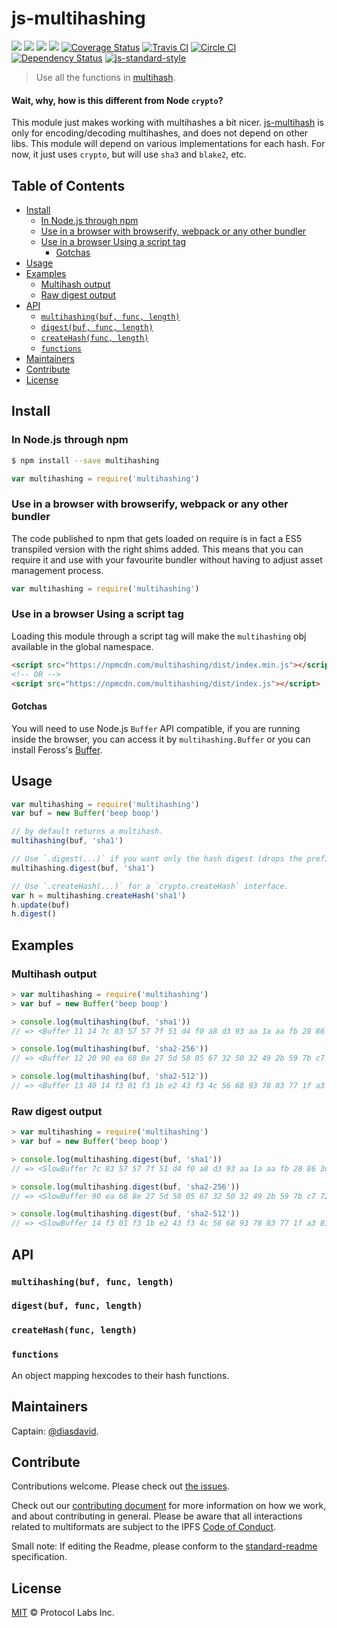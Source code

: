 js-multihashing
===============

[![](https://img.shields.io/badge/made%20by-Protocol%20Labs-blue.svg?style=flat-square)](http://ipn.io)
[![](https://img.shields.io/badge/project-multiformats-blue.svg?style=flat-square)](http://github.com/multiformats/multiformats)
[![](https://img.shields.io/badge/project-IPFS-blue.svg?style=flat-square)](http://ipfs.io/)
[![](https://img.shields.io/badge/freenode-%23ipfs-blue.svg?style=flat-square)](http://webchat.freenode.net/?channels=%23ipfs)
[![Coverage Status](https://coveralls.io/repos/github/jbenet/js-multihashing/badge.svg?branch=master)](https://coveralls.io/github/jbenet/js-multihashing?branch=master)
[![Travis CI](https://travis-ci.org/jbenet/js-multihashing.svg?branch=master)](https://travis-ci.org/jbenet/js-multihashing)
[![Circle CI](https://circleci.com/gh/jbenet/js-multihashing.svg?style=svg)](https://circleci.com/gh/jbenet/js-multihashing)
[![Dependency Status](https://david-dm.org/jbenet/js-multihashing.svg?style=flat-square)](https://david-dm.org/jbenet/js-multihashing) [![js-standard-style](https://img.shields.io/badge/code%20style-standard-brightgreen.svg?style=flat-square)](https://github.com/feross/standard)

> Use all the functions in [multihash](https://github.com/multiformats/multihash).

#### Wait, why, how is this different from Node `crypto`?

This module just makes working with multihashes a bit nicer.
[js-multihash](//github.com/jbenet/js-multihash) is only for
encoding/decoding multihashes, and does not depend on other libs.
This module will depend on various implementations for each hash.
For now, it just uses `crypto`, but will use `sha3` and `blake2`, etc.

## Table of Contents

- [Install](#install)
  - [In Node.js through npm](#in-nodejs-through-npm)
  - [Use in a browser with browserify, webpack or any other bundler](#use-in-a-browser-with-browserify-webpack-or-any-other-bundler)
  - [Use in a browser Using a script tag](#use-in-a-browser-using-a-script-tag)
    - [Gotchas](#gotchas)
- [Usage](#usage)
- [Examples](#examples)
  - [Multihash output](#multihash-output)
  - [Raw digest output](#raw-digest-output)
- [API](#api)
  - [`multihashing(buf, func, length)`](#multihashingbuf-func-length)
  - [`digest(buf, func, length)`](#digestbuf-func-length)
  - [`createHash(func, length)`](#createhashfunc-length)
  - [`functions`](#functions)
- [Maintainers](#maintainers)
- [Contribute](#contribute)
- [License](#license)

## Install

### In Node.js through npm

```bash
$ npm install --save multihashing
```

```js
var multihashing = require('multihashing')
```

### Use in a browser with browserify, webpack or any other bundler

The code published to npm that gets loaded on require is in fact a ES5 transpiled version with the right shims added. This means that you can require it and use with your favourite bundler without having to adjust asset management process.

```js
var multihashing = require('multihashing')
```

### Use in a browser Using a script tag

Loading this module through a script tag will make the `multihashing` obj available in the global namespace.

```html
<script src="https://npmcdn.com/multihashing/dist/index.min.js"></script>
<!-- OR -->
<script src="https://npmcdn.com/multihashing/dist/index.js"></script>
```

#### Gotchas

You will need to use Node.js `Buffer` API compatible, if you are running inside the browser, you can access it by `multihashing.Buffer` or you can install Feross's [Buffer](https://github.com/feross/buffer).

## Usage

```js
var multihashing = require('multihashing')
var buf = new Buffer('beep boop')

// by default returns a multihash.
multihashing(buf, 'sha1')

// Use `.digest(...)` if you want only the hash digest (drops the prefix indicating the hash type).
multihashing.digest(buf, 'sha1')

// Use `.createHash(...)` for a `crypto.createHash` interface.
var h = multihashing.createHash('sha1')
h.update(buf)
h.digest()
```

## Examples

### Multihash output

```js
> var multihashing = require('multihashing')
> var buf = new Buffer('beep boop')

> console.log(multihashing(buf, 'sha1'))
// => <Buffer 11 14 7c 83 57 57 7f 51 d4 f0 a8 d3 93 aa 1a aa fb 28 86 3d 94 21>

> console.log(multihashing(buf, 'sha2-256'))
// => <Buffer 12 20 90 ea 68 8e 27 5d 58 05 67 32 50 32 49 2b 59 7b c7 72 21 c6 24 93 e7 63 30 b8 5d dd a1 91 ef 7c>

> console.log(multihashing(buf, 'sha2-512'))
// => <Buffer 13 40 14 f3 01 f3 1b e2 43 f3 4c 56 68 93 78 83 77 1f a3 81 00 2f 1a aa 5f 31 b3 f7 8e 50 0b 66 ff 2f 4f 8e a5 e3 c9 f5 a6 1b d0 73 e2 45 2c 48 04 84 b0 ...>
```

### Raw digest output

```js
> var multihashing = require('multihashing')
> var buf = new Buffer('beep boop')

> console.log(multihashing.digest(buf, 'sha1'))
// => <SlowBuffer 7c 83 57 57 7f 51 d4 f0 a8 d3 93 aa 1a aa fb 28 86 3d 94 21>

> console.log(multihashing.digest(buf, 'sha2-256'))
// => <SlowBuffer 90 ea 68 8e 27 5d 58 05 67 32 50 32 49 2b 59 7b c7 72 21 c6 24 93 e7 63 30 b8 5d dd a1 91 ef 7c>

> console.log(multihashing.digest(buf, 'sha2-512'))
// => <SlowBuffer 14 f3 01 f3 1b e2 43 f3 4c 56 68 93 78 83 77 1f a3 81 00 2f 1a aa 5f 31 b3 f7 8e 50 0b 66 ff 2f 4f 8e a5 e3 c9 f5 a6 1b d0 73 e2 45 2c 48 04 84 b0 2e 03 ...>
```

## API

### `multihashing(buf, func, length)`

### `digest(buf, func, length)`

### `createHash(func, length)`

### `functions`

An object mapping hexcodes to their hash functions.

## Maintainers

Captain: [@diasdavid](https://github.com/diasdavid).

## Contribute

Contributions welcome. Please check out [the issues](https://github.com/multiformats/js-multihashing/issues).

Check out our [contributing document](https://github.com/multiformats/multiformats/blob/master/contributing.md) for more information on how we work, and about contributing in general. Please be aware that all interactions related to multiformats are subject to the IPFS [Code of Conduct](https://github.com/ipfs/community/blob/master/code-of-conduct.md).

Small note: If editing the Readme, please conform to the [standard-readme](https://github.com/RichardLitt/standard-readme) specification.

## License

[MIT](LICENSE) © Protocol Labs Inc.
